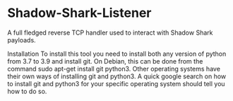 # Shadow-Shark-Listener
A full fledged reverse TCP handler used to interact with Shadow Shark payloads.

Installation
To install this tool you need to install both any version of python from 3.7 to 3.9 and install git. On Debian, this can be done from the command sudo apt-get install git python3. Other operating systems have their own ways of installing git and python3. A quick google search on how to install git and python3 for your specific operating system should tell you how to do so.
